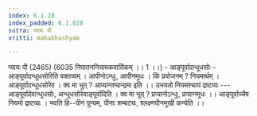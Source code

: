 ```yaml
---
index: 6.1.28
index_padded: 6.1.028
sutra: प्यायः पी
vritti: mahabhashyam

---
```

 प्यायः पी (2465) (6035 निपातननियामकवार्तिकम् ।। 1 ।।) - आङ्पूर्वादन्धूधसोः - आङ्पूर्वादन्धूधसोरिति वक्तव्यम् । आपीनोऽन्धुः, आपीनमूधः । किं प्रयोजनम् ? नियमार्थम् । आङ्पूर्वादन्धूधसोरेव । क्व मा भूत् ? आप्यानश्चान्द्रमा इति ।। उभयतो नियमश्चायं द्रष्टव्यः --- आङ्पूर्वादेवान्धूधसोः, अन्धूधसोरेवाङ्पूर्वादिति । क्व मा भूत् ? प्रप्यानोऽन्धुः, प्रप्यानमूधः ।। आङ्पूर्वाच्चैष नियमो द्रष्टव्यः । भवति हि--पीनं पुण्यम्, पीनाः शम्बट्यः, श्लक्ष्णपीनमुखी कन्येति ।। 